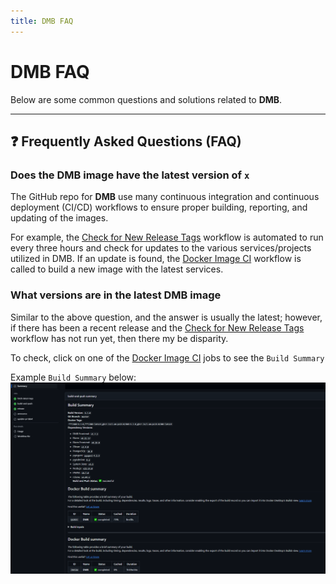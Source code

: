 ```yaml
---
title: DMB FAQ
---
```


# DMB FAQ

Below are some common questions and solutions related to **DMB**.

---
## ❓ Frequently Asked Questions (FAQ)

### Does the **DMB** image have the latest version of `x`

The GitHub repo for **DMB** use many continuous integration and continuous deployment (CI/CD) workflows to ensure proper building, reporting, and updating of the images.

For example, the [Check for New Release Tags](https://github.com/I-am-PUID-0/DMB/actions/workflows/fetch-latest-tags.yml) workflow is automated to run every three hours and check for updates to the various services/projects utilized in DMB. If an update is found, the [Docker Image CI](https://github.com/I-am-PUID-0/DMB/actions/workflows/docker-image.yml) workflow is called to build a new image with the latest services. 

### What versions are in the latest **DMB** image

Similar to the above question, and the answer is usually the latest; however, if there has been a recent release and the [Check for New Release Tags](https://github.com/I-am-PUID-0/DMB/actions/workflows/fetch-latest-tags.yml) workflow has not run yet, then there my be disparity. 

To check, click on one of the [Docker Image CI](https://github.com/I-am-PUID-0/DMB/actions/workflows/docker-image.yml) jobs to see the `Build Summary`

Example `Build Summary` below:
![Build Summary](../assets/images/build_summary.PNG)